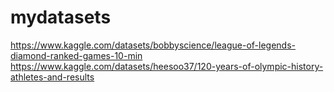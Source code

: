 # mydatasets
https://www.kaggle.com/datasets/bobbyscience/league-of-legends-diamond-ranked-games-10-min
https://www.kaggle.com/datasets/heesoo37/120-years-of-olympic-history-athletes-and-results
